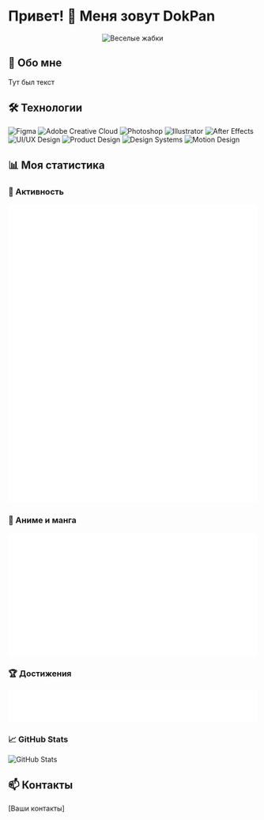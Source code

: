# Привет! 👋 Меня зовут DokPan

<p align="center">
  <img src="https://raw.githubusercontent.com/DokPan/DokPan/main/metrics/jaba.gif" width="400" alt="Веселые жабки"/>
</p>

## 🚀 Обо мне
Тут был текст

## 🛠️ Технологии
![Figma](https://img.shields.io/badge/Figma-F24E1E?style=for-the-badge&logo=figma&logoColor=white)
![Adobe Creative Cloud](https://img.shields.io/badge/Adobe%20Creative%20Cloud-DA1F26?style=for-the-badge&logo=adobe%20creative%20cloud&logoColor=white)
![Photoshop](https://img.shields.io/badge/Photoshop-31A8FF?style=for-the-badge&logo=adobephotoshop&logoColor=white)
![Illustrator](https://img.shields.io/badge/Illustrator-FF9A00?style=for-the-badge&logo=adobeillustrator&logoColor=white)
![After Effects](https://img.shields.io/badge/After%20Effects-9999FF?style=for-the-badge&logo=adobeaftereffects&logoColor=white)
![UI/UX Design](https://img.shields.io/badge/UI/UX-Design-FF6B6B?style=for-the-badge&logo=uiux&logoColor=white)
![Product Design](https://img.shields.io/badge/Product%20Design-4ECDC4?style=for-the-badge)
![Design Systems](https://img.shields.io/badge/Design%20Systems-45B7D1?style=for-the-badge)
![Motion Design](https://img.shields.io/badge/Motion%20Design-96CEB4?style=for-the-badge)

## 📊 Моя статистика

### 🦑 Активность
![General Metrics](https://raw.githubusercontent.com/DokPan/DokPan/main/metrics/general.svg)

### 🎌 Аниме и манга
![Anime Metrics](https://raw.githubusercontent.com/DokPan/DokPan/main/metrics/anime.svg)

### 🏆 Достижения
![Achievements](https://raw.githubusercontent.com/DokPan/DokPan/main/metrics/achievements.svg)

### 📈 GitHub Stats
![GitHub Stats](https://raw.githubusercontent.com/DokPan/DokPan/main/metrics/github-stats.svg)

## 📫 Контакты
[Ваши контакты]
